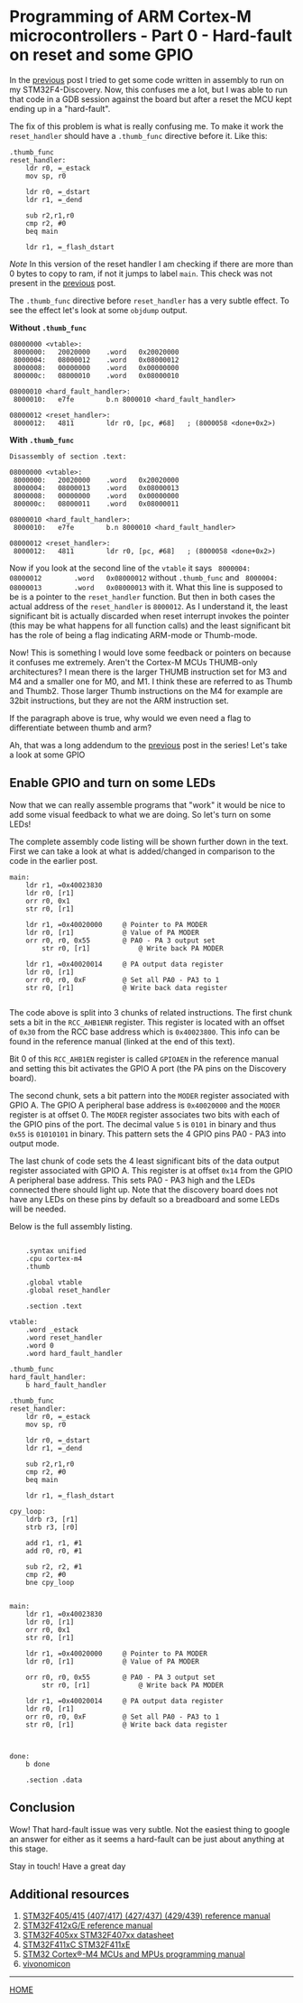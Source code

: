 

# Programming of ARM Cortex-M microcontrollers - Part 0 - Hard-fault on reset and some GPIO

In the
[previous](https://svenssonjoel.github.io/pages-2021/cortex-m-assembler-0/index.html)
post I tried to get some code written in assembly to run on my
STM32F4-Discovery. Now, this confuses me a lot, but I was able to run
that code in a GDB session against the board but after a reset the MCU
kept ending up in a "hard-fault".

The fix of this problem is what is really confusing me. To make it work
the `reset_handler` should have a `.thumb_func` directive before it. Like this:

```
.thumb_func	
reset_handler:
	ldr r0, =_estack
	mov sp, r0
		
	ldr r0, =_dstart
	ldr r1, =_dend

	sub r2,r1,r0
	cmp r2, #0
	beq main

	ldr r1, =_flash_dstart
```

*Note* In this version of the reset handler I am checking if there are
more than 0 bytes to copy to ram, if not it jumps to label
`main`. This check was not present in the
[previous](https://svenssonjoel.github.io/pages-2021/cortex-m-assembler-0/index.html)
post.


The `.thumb_func` directive before `reset_handler` has a very subtle effect. To see
the effect let's look at some `objdump` output.


**Without `.thumb_func`**

```
08000000 <vtable>:
 8000000:	20020000 	.word	0x20020000
 8000004:	08000012 	.word	0x08000012
 8000008:	00000000 	.word	0x00000000
 800000c:	08000010 	.word	0x08000010

08000010 <hard_fault_handler>:
 8000010:	e7fe      	b.n	8000010 <hard_fault_handler>

08000012 <reset_handler>:
 8000012:	4811      	ldr	r0, [pc, #68]	; (8000058 <done+0x2>)
```

**With `.thumb_func`**

```
Disassembly of section .text:

08000000 <vtable>:
 8000000:	20020000 	.word	0x20020000
 8000004:	08000013 	.word	0x08000013
 8000008:	00000000 	.word	0x00000000
 800000c:	08000011 	.word	0x08000011

08000010 <hard_fault_handler>:
 8000010:	e7fe      	b.n	8000010 <hard_fault_handler>

08000012 <reset_handler>:
 8000012:	4811      	ldr	r0, [pc, #68]	; (8000058 <done+0x2>)
```

Now if you look at the second line of the `vtable` it says
` 8000004:      08000012        .word   0x08000012` without `.thumb_func` and
` 8000004:      08000013        .word   0x08000013` with it. What this line is
supposed to be is a pointer to the `reset_handler` function. But then in both cases
the actual address of the `reset_handler` is `8000012`. As I understand it, the least
significant bit is actually discarded when reset interrupt invokes the pointer (this may
be what happens for all function calls) and the least significant bit has the role
of being a flag indicating ARM-mode or Thumb-mode.

Now! This is something I would love some feedback or pointers on
because it confuses me extremely. Aren't the Cortex-M MCUs THUMB-only architectures?
I mean there is the larger THUMB instruction set for M3 and M4 and a smaller one for M0, and M1.
I think these are referred to as Thumb and Thumb2. Those larger Thumb instructions on
the M4 for example are 32bit instructions, but they are not the ARM instruction set.

If the paragraph above is true, why would we even need a flag to
differentiate between thumb and arm?

Ah, that was a long addendum to the
[previous](https://svenssonjoel.github.io/pages-2021/cortex-m-assembler-0/index.html)
post in the series! Let's take a look at some GPIO


## Enable GPIO and turn on some LEDs

Now that we can really assemble programs that "work" it would be nice to add
some visual feedback to what we are doing. So let's turn on some LEDs!

The complete assembly code listing will be shown further down in the text. First
we can take a look at what is added/changed in comparison to the code in the earlier post.


```
main:
	ldr r1, =0x40023830
	ldr r0, [r1]
	orr r0, 0x1
	str r0, [r1]
	
	ldr r1, =0x40020000     @ Pointer to PA MODER
	ldr r0, [r1]            @ Value of PA MODER
	orr r0, r0, 0x55        @ PA0 - PA 3 output set 
        str r0, [r1]            @ Write back PA MODER

	ldr r1, =0x40020014     @ PA output data register
	ldr r0, [r1]
	orr r0, r0, 0xF         @ Set all PA0 - PA3 to 1
	str r0, [r1]            @ Write back data register
	
``` 

The code above is split into 3 chunks of related instructions. The first chunk
sets a bit in the `RCC_AHB1ENR` register. This register is located with an offset of
`0x30` from the RCC base address which is `0x40023800`. This info can be found in
the reference manual (linked at the end of this text).

Bit 0 of this `RCC_AHB1EN` register is called `GPIOAEN` in the reference manual and
setting this bit activates the GPIO A port (the PA pins on the Discovery board).

The second chunk, sets a bit pattern into the `MODER` register associated with GPIO A.
The GPIO A peripheral base address is `0x40020000` and the `MODER` register is at offset 0.
The `MODER` register associates two bits with each of the GPIO pins of the port.
The decimal value `5` is `0101` in binary and thus `0x55` is `01010101` in binary.
This pattern sets the 4 GPIO pins PA0 - PA3 into output mode.

The last chunk of code sets the 4 least significant bits of the data
output register associated with GPIO A. This register is at offset
`0x14` from the GPIO A peripheral base address. This sets PA0 - PA3
high and the LEDs connected there should light up. Note that the
discovery board does not have any LEDs on these pins by default so a
breadboard and some LEDs will be needed. 

Below is the full assembly listing. 

```

	.syntax unified
	.cpu cortex-m4
	.thumb
	
	.global vtable
	.global reset_handler

	.section .text
	
vtable:
	.word _estack
	.word reset_handler
	.word 0
	.word hard_fault_handler

.thumb_func	
hard_fault_handler:
	b hard_fault_handler

.thumb_func	
reset_handler:
	ldr r0, =_estack
	mov sp, r0
		
	ldr r0, =_dstart
	ldr r1, =_dend

	sub r2,r1,r0
	cmp r2, #0
	beq main

	ldr r1, =_flash_dstart
    	
cpy_loop:
	ldrb r3, [r1]
	strb r3, [r0] 

	add r1, r1, #1
	add r0, r0, #1
	
	sub r2, r2, #1
	cmp r2, #0
	bne cpy_loop
	

main:
	ldr r1, =0x40023830
	ldr r0, [r1]
	orr r0, 0x1
	str r0, [r1]
	
	ldr r1, =0x40020000     @ Pointer to PA MODER
	ldr r0, [r1]            @ Value of PA MODER

	orr r0, r0, 0x55        @ PA0 - PA 3 output set 
        str r0, [r1]            @ Write back PA MODER

	ldr r1, =0x40020014     @ PA output data register
	ldr r0, [r1]
	orr r0, r0, 0xF         @ Set all PA0 - PA3 to 1
	str r0, [r1]            @ Write back data register
	
	
	
done:	
	b done

	.section .data 
``` 


## Conclusion

Wow! That hard-fault issue was very subtle. Not the easiest thing to google an answer
for either as it seems a hard-fault can be just about anything at this stage.

Stay in touch! Have a great day


## Additional resources 

1. [STM32F405/415 (407/417) (427/437) (429/439) reference
   manual](https://www.st.com/content/ccc/resource/technical/document/reference_manual/3d/6d/5a/66/b4/99/40/d4/DM00031020.pdf/files/DM00031020.pdf/jcr:content/translations/en.DM00031020.pdf)
2. [STM32F412xG/E reference manual](https://www.st.com/content/ccc/resource/technical/document/reference_manual/9b/53/39/1c/f7/01/4a/79/DM00119316.pdf/files/DM00119316.pdf/jcr:content/translations/en.DM00119316.pdf)
3. [STM32F405xx STM32F407xx datasheet](https://www.st.com/content/ccc/resource/technical/document/datasheet/ef/92/76/6d/bb/c2/4f/f7/DM00037051.pdf/files/DM00037051.pdf/jcr:content/translations/en.DM00037051.pdf)
4. [STM32F411xC STM32F411xE](https://www.st.com/content/ccc/resource/technical/document/datasheet/b3/a5/46/3b/b4/e5/4c/85/DM00115249.pdf/files/DM00115249.pdf/jcr:content/translations/en.DM00115249.pdf)
5. [STM32 Cortex®-M4 MCUs and MPUs programming manual](https://www.st.com/content/ccc/resource/technical/document/programming_manual/6c/3a/cb/e7/e4/ea/44/9b/DM00046982.pdf/files/DM00046982.pdf/jcr:content/translations/en.DM00046982.pdf)
6. [vivonomicon](https://vivonomicon.com/2018/04/02/bare-metal-stm32-programming-part-1-hello-arm/)


___

[HOME](https://svenssonjoel.github.io)
